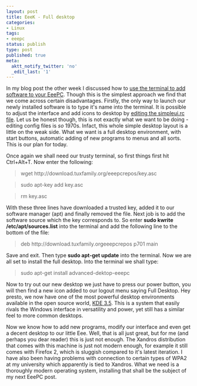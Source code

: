 ```yaml
---
layout: post
title: EeeK - Full desktop
categories:
- Linux
tags:
- eeepc
status: publish
type: post
published: true
meta:
  aktt_notify_twitter: 'no'
  _edit_last: '1'
---
```

In my blog post the other week I discussed how to <a href="http://www.skinofstars.com/node/144">use the terminal to add software to your EeePC</a>. Though this is the simplest approach we find that we come across certain disadvantages. Firstly, the only way to launch our newly installed software is to type it's name into the terminal. It is possible to adjust the interface and add icons to desktop by <a href="http://wiki.eeeuser.com/howto:customizeeasymode?s=simpleui">editing the simpleui.rc file</a>. Let us be honest though, this is not exactly what we want to be doing - editing config files is <em>so</em> 1970s. Infact, this whole simple desktop layout is a little on the weak side. What we want is a full desktop environment, with start buttons, automatic adding of new programs to menus and all sorts. This is our plan for today.

Once again we shall need our trusty terminal, so first things first hit Ctrl+Alt+T. Now enter the following:

<blockquote>wget http://download.tuxfamily.org/eeepcrepos/key.asc</blockquote>
<blockquote>sudo apt-key add key.asc</blockquote>
<blockquote>rm key.asc</blockquote>

With these three lines have downloaded a trusted key, added it to our software manager (apt) and finally removed the file. Next job is to add the software source which the key corresponds to. So enter <strong>sudo kwrite /etc/apt/sources.list</strong> into the terminal and add the following line to the bottom of the file:

<blockquote>deb http://download.tuxfamily.orgeeepcrepos p701 main</blockquote>

Save and exit. Then type <strong>sudo apt-get update</strong> into the terminal. Now we are all set to install the full desktop. Into the terminal we shall type:

<blockquote>sudo apt-get install advanced-dektop-eeepc</blockquote>

Now to try out our new desktop we just have to press our power button, you will then find a new icon added to our logout menu saying Full Desktop. Hey presto, we now have one of the most powerful desktop environments available in the open source world, <a href="http://www.kde.org/">KDE 3.5</a>. This is a system that easily rivals the Windows interface in versatility and power, yet still has a similar feel to more common desktops.

Now we know how to add new programs, modify our interface and even get a decent desktop to our little Eee. Well, that is all just great, but for me (and perhaps you dear reader) this is just not enough. The Xandros distribution that comes with this machine is just not modern enough, for example it still comes with Firefox 2, which is sluggish compared to it's latest iteration. I have also been having problems with connection to certain types of WPA2 at my university which apparently is tied to Xandros. What we need is a thoroughly modern operating system, installing that shall be the subject of my next EeePC post.
